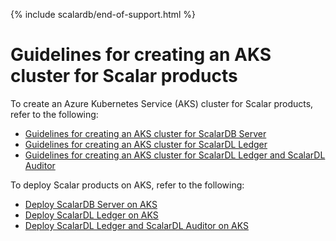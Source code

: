 {% include scalardb/end-of-support.html %}

# Guidelines for creating an AKS cluster for Scalar products

To create an Azure Kubernetes Service (AKS) cluster for Scalar products, refer to the following:

* [Guidelines for creating an AKS cluster for ScalarDB Server](./CreateAKSClusterForScalarDB.md)
* [Guidelines for creating an AKS cluster for ScalarDL Ledger](./CreateAKSClusterForScalarDL.md)
* [Guidelines for creating an AKS cluster for ScalarDL Ledger and ScalarDL Auditor](./CreateAKSClusterForScalarDLAuditor.md)

To deploy Scalar products on AKS, refer to the following:

* [Deploy ScalarDB Server on AKS](./ManualDeploymentGuideScalarDBServerOnAKS.md)
* [Deploy ScalarDL Ledger on AKS](./ManualDeploymentGuideScalarDLOnAKS.md)
* [Deploy ScalarDL Ledger and ScalarDL Auditor on AKS](./ManualDeploymentGuideScalarDLAuditorOnAKS.md)

